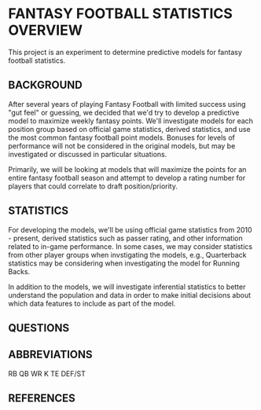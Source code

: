 # FANTASY FOOTBALL STATISTICS OVERVIEW

This project is an experiment to determine predictive models for fantasy football statistics.  

## BACKGROUND

After several years of playing Fantasy Football with limited success using "gut feel" or guessing, we decided that we'd try to develop a predictive model to maximize weekly fantasy points.  We'll investigate models for each position group based on official game statistics, derived statistics, and use the most common fantasy football point models.  Bonuses for levels of performance will not be considered in the original models, but may be investigated or discussed in particular situations.

Primarily, we will be looking at models that will maximize the points for an entire fantasy football season and attempt to develop a rating number for players that could correlate to draft position/priority.  

## STATISTICS
For developing the models, we'll be using official game statistics from 2010 - present, derived statistics such as passer rating, and other information related to in-game performance.  In some cases, we may consider statistics from other player groups when invstigating the models, e.g., Quarterback statistics may be considering when investigating the model for Running Backs.

In addition to the models, we will investigate inferential statistics to better understand the population and data in order to make initial decisions about which data features to include as part of the model. 

## 

## QUESTIONS


## ABBREVIATIONS
RB
QB
WR
K
TE
DEF/ST

## REFERENCES

